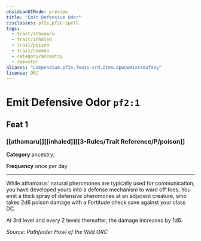 ```yaml
---
obsidianUIMode: preview
title: "Emit Defensive Odor"
cssclasses: pf2e,pf2e-spell
tags:
  - trait/athamaru
  - trait/inhaled
  - trait/poison
  - trait/common
  - category/ancestry
  - remaster
aliases: "Compendium.pf2e.feats-srd.Item.dpwUwH1xX48ufXVy"
license: ORC
---
```

# Emit Defensive Odor `pf2:1`
## Feat 1
### [[athamaru]][[inhaled]][[3-Rules/Trait Reference/P/poison]]

**Category** ancestry; 




**Frequency** once per day

* * *

While athamarus' natural pheromones are typically used for communication, you have developed yours into a defense mechanism to ward off foes. You emit a thick spray of defensive pheromones at an adjacent creature, who takes 2d6 poison damage with a Fortitude check save against your class DC.

At 3rd level and every 2 levels thereafter, the damage increases by 1d6.

*Source: Pathfinder Howl of the Wild*
*ORC*